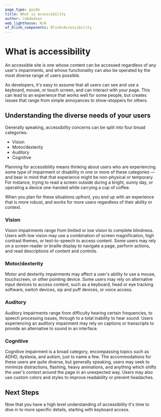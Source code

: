 ```yaml
---
page_type: guide
title: What is accessibility
author: robdodson
web_lighthouse: N/A
wf_blink_components: Blink>Accessibility
---
```


# What is accessibility

An accessible site is one whose content can be accessed regardless of any user's
impairments, and whose functionality can also be operated by the most diverse
range of users possible.

As developers, it's easy to assume that all users can see and use a keyboard,
mouse, or touch screen, and can interact with your page. This can lead to an
experience that works well for some people, but creates issues that range from
simple annoyances to show-stoppers for others.

## Understanding the diverse needs of your users

Generally speaking, accessibility concerns can be split into four broad
categories:

- Vision
- Motor/dexterity
- Auditory
- Cognitive

Planning for accessibility means thinking about users who are experiencing some
type of impairment or disability in one or more of these categories — and bear
in mind that that experience might be non-physical or temporary. For instance,
trying to read a screen outside during a bright, sunny day, or operating a
device one-handed while carrying a cup of coffee.

When you plan for these situations upfront, you end up with an experience that
is more robust, and works for more users regardless of their ability or
context.

### Vision

Vision impairments range from limited or low vision to complete blindness. Users
with low vision may use a combination of screen magnification, high contrast
themes, or text-to-speech to access content. Some users may rely on a screen
reader or braille display to navigate a page, perform actions, and read
descriptions of content and controls.

### Motor/dexterity

Motor and dexterity impairments may affect a user's ability to use a mouse,
touchscreen, or other pointing device. Some users may rely on alternative input
devices to access content, such as a keyboard, head or eye tracking software,
switch devices, sip and puff devices, or voice access.

### Auditory

Auditory impairments range from difficulty hearing certain frequencies, to
speech processing issues, through to a total inability to hear sound. Users
experiencing an auditory impairment may rely on captions or transcripts to
provide an alternative to sound in an interface.

### Cognitive

Cognitive impairment is a broad category, encompassing topics such as ADHD,
dyslexia, and autism, just to name a few. The accommodations for these users are
quite diverse, but generally speaking, users may seek to minimize distractions,
flashing, heavy animations, and anything which shifts the user's context around
the page in an unexpected way. Users may also use custom colors and styles to
improve readability or prevent headaches.

## Next Steps

Now that you have a high level understanding of accessibility it's time to dive
in to more specific details, starting with keyboard access.
